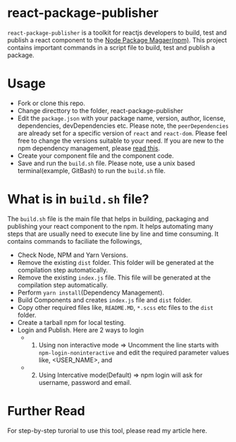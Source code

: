# react-package-publisher

`react-package-publisher` is a toolkit for reactjs developers to build, test and publish a react component to the [Node Package Magaer(npm)](https://www.npmjs.com/). This project contains important commands in a script file to build, test and publish a package.

# Usage

- Fork or clone this repo.
- Change directtory to the folder, react-package-publisher
- Edit the `package.json` with your package name, version, author, license, dependencies, devDependencies etc. Please note, the `peerDependencies` are already set for a specific version of `react` and `react-dom`. Please feel free to change the versions suitable to your need. If you are new to the npm dependency management, please [read this](https://blog.greenroots.info/npm-dependency-handbook-for-you-ckcg56tei003ejhs16wap1t8r).
- Create your component file and the component code.
- Save and run the `build.sh` file. Please note, use a unix based terminal(example, GitBash) to run the `build.sh` file.

# What is in `build.sh` file?
The `build.sh` file is the main file that helps in building, packaging and publishing your react component to the npm. It helps automating many steps that are usually need to execute line by line and time consuming. It contains commands to faciliate the followings,

- Check Node, NPM and Yarn Versions.
- Remove the existing `dist` folder. This folder will be generated at the compilation step automatically.
- Remove the existing `index.js` file. This file will be generated at the compilation step automatically.
- Perform `yarn install`(Dependency Management).
- Build Components and creates `index.js` file and `dist` folder.
- Copy other required files like, `README.MD`, `*.scss` etc files to the `dist` folder.
- Create a tarball npm for local testing.
- Login and Publish. Here are 2 ways to login
  - 1. Using non interactive mode => Uncomment the line starts with `npm-login-noninteractive` and edit the required parameter values like, <USER_NAME>, <PASSWORD> and <EMAIL>
  - 2. Using Intercative mode(Default) => npm login will ask for username, password and email.
  
 # Further Read
 For step-by-step turorial to use this tool, please read my article here.
  
  

